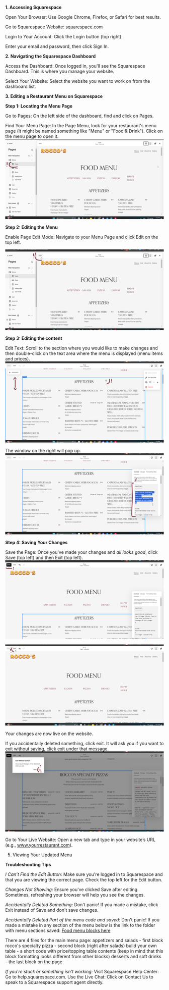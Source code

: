 
****1. Accessing Squarespace****

Open Your Browser: Use Google Chrome, Firefox, or Safari for best results.

Go to Squarespace Website:
squarespace.com

Login to Your Account:
Click the Login button (top right).

Enter your email and password, then click Sign In.


****2. Navigating the Squarespace Dashboard****

Access the Dashboard:
Once logged in, you'll see the Squarespace Dashboard. This is where you manage your website.

Select Your Website:
Select the website you want to work on from the dashboard list.

**3. Editing a Restaurant Menu on Squarespace**


**Step 1: Locating the Menu Page**

Go to Pages:
On the left side of the dashboard, find and click on Pages.

Find Your Menu Page:
In the Page Menu, look for your restaurant's menu page (it might be named something like "Menu" or "Food & Drink").
Click on the menu page to open it.
![Pages](screenshots/chrome_NJmd1qF5cJ.png)


**Step 2: Editing the Menu**

Enable Page Edit Mode:
Navigate to your Menu Page and click Edit on the top left.

![Edit page](screenshots/chrome_6mCvFMpn59.png)

**Step 3: Editing the content**

Edit Text:
Scroll to the section where you would like to make changes and then double-click on the text area where the menu is displayed (menu items and prices).
![Find the section to edit](screenshots/chrome_XPTLqVwEik.png)


The window on the right will pop up.
![Find the section to edit](screenshots/chrome_IVTZKmKij0.png)


**Step 4: Saving Your Changes**

Save the Page:
Once you've made your changes and _all looks good_, click Save (top left) and then Exit (top left).
![Save](screenshots/chrome_ihX4LI27LR.png)

![Exit](screenshots/chrome_OhRqiBOPSi.png)


Your changes are now live on the website.

If you accidentally deleted something, click exit. It will ask you if you want to exit without saving, click exit under that message.
![Exit](screenshots/chrome_lojQSNYhUY.png)

Go to Your Live Website:
Open a new tab and type in your website’s URL (e.g., www.yourrestaurant.com).

5. Viewing Your Updated Menu


**Troubleshooting Tips**

_I Can’t Find the Edit Button:_
Make sure you're logged in to Squarespace and that you are viewing the correct page. Check the top left for the Edit button.

_Changes Not Showing:_
Ensure you've clicked Save after editing. Sometimes, refreshing your browser will help you see the changes.

_Accidentally Deleted Something:_
Don't panic! If you made a mistake, click Exit instead of Save and don't save changes.


_Accidentally Deleted Part of the menu code and saved:_
Don't panic! If you made a mistake in any section of the menu below is the link to the folder with menu sections saved:
[Food menu blocks here](../menu%20repository/)


There are 4 files for the main menu page:
appetizers and salads - first block
rocco's specialty pizza - second block (right after salads)
build your own table - a short code with price/topping table contents (keep in mind that this block formatting looks different from other blocks)
desserts and soft drinks - the last block on the page


_If you're stuck or something isn’t working:_
Visit Squarespace Help Center:
Go to help.squarespace.com.
Use the Live Chat:
Click on Contact Us to speak to a Squarespace support agent directly.
